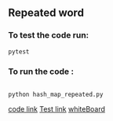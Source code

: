 
## Repeated word

### To test the code run:
```
pytest
```
### To run the code :
```

python hash_map_repeated.py
```
[code link](./repeated_word.py)
[Test link](./tests/test_repeated.py)
[whiteBoard](./repeated1.png)